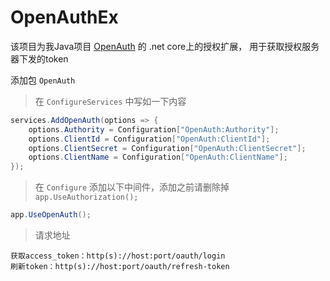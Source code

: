 # OpenAuthEx
该项目为我Java项目 [OpenAuth](https://github.com/hqs666666/OpenAuth) 的 .net core上的授权扩展，
用于获取授权服务器下发的token

 添加包 `OpenAuth`

> 在 `ConfigureServices` 中写如一下内容

```csharp
services.AddOpenAuth(options => { 
    options.Authority = Configuration["OpenAuth:Authority"];
    options.ClientId = Configuration["OpenAuth:ClientId"];
    options.ClientSecret = Configuration["OpenAuth:ClientSecret"];
    options.ClientName = Configuration["OpenAuth:ClientName"];
});
```

> 在 `Configure` 添加以下中间件，添加之前请删除掉 `app.UseAuthorization();`

```csharp
app.UseOpenAuth();
```

> 请求地址

```
获取access_token：http(s)://host:port/oauth/login
刷新token：http(s)://host:port/oauth/refresh-token
```